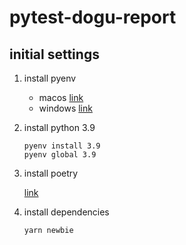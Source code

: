 # pytest-dogu-report

## initial settings

1. install pyenv

    - macos [link](https://github.com/pyenv/pyenv#homebrew-in-macos)
    - windows [link](https://github.com/pyenv-win/pyenv-win/blob/master/docs/installation.md#installation)

2. install python 3.9

    ```shell
    pyenv install 3.9
    pyenv global 3.9
    ```

3. install poetry

   [link](https://python-poetry.org/docs/#installation)

4. install dependencies

   ```shell
   yarn newbie
   ```
